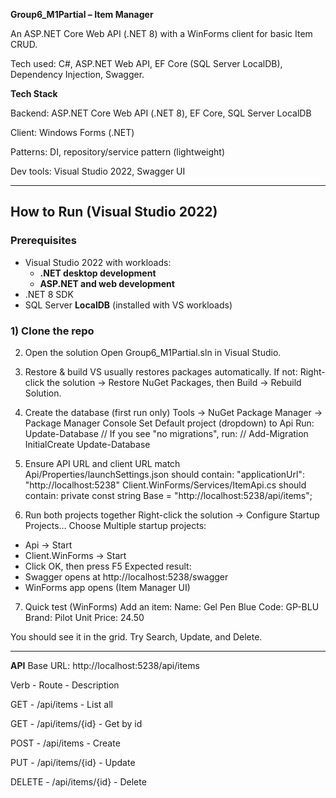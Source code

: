**Group6_M1Partial – Item Manager**

An ASP.NET Core Web API (.NET 8) with a WinForms client for basic Item CRUD.  

Tech used: C#, ASP.NET Web API, EF Core (SQL Server LocalDB), Dependency Injection, Swagger.  

**Tech Stack**  

Backend: ASP.NET Core Web API (.NET 8), EF Core, SQL Server LocalDB  

Client: Windows Forms (.NET)  

Patterns: DI, repository/service pattern (lightweight)  

Dev tools: Visual Studio 2022, Swagger UI  



***********************
## How to Run (Visual Studio 2022)

### Prerequisites
- Visual Studio 2022 with workloads:
  - **.NET desktop development**
  - **ASP.NET and web development**
- .NET 8 SDK
- SQL Server **LocalDB** (installed with VS workloads)

### 1) Clone the repo

2) Open the solution
Open Group6_M1Partial.sln in Visual Studio.

4) Restore & build
VS usually restores packages automatically.
If not: Right-click the solution → Restore NuGet Packages, then Build → Rebuild Solution.

4) Create the database (first run only)
Tools → NuGet Package Manager → Package Manager Console
Set Default project (dropdown) to Api
Run:
  Update-Database
// If you see "no migrations", run: //
  Add-Migration InitialCreate
  Update-Database

5) Ensure API URL and client URL match
Api/Properties/launchSettings.json should contain:
  "applicationUrl": "http://localhost:5238"
Client.WinForms/Services/ItemApi.cs should contain:
  private const string Base = "http://localhost:5238/api/items";

6) Run both projects together
Right-click the solution → Configure Startup Projects…
Choose Multiple startup projects:
  - Api → Start
  - Client.WinForms → Start
- Click OK, then press F5
Expected result:
- Swagger opens at http://localhost:5238/swagger
- WinForms app opens (Item Manager UI)

7) Quick test (WinForms)
Add an item:
Name: Gel Pen Blue
Code: GP-BLU
Brand: Pilot
Unit Price: 24.50

You should see it in the grid. Try Search, Update, and Delete.
***********************

**API**
Base URL: http://localhost:5238/api/items

Verb - Route - Description  

GET - /api/items - List all  

GET - /api/items/{id} - Get by id  

POST - /api/items - Create  

PUT - /api/items/{id} - Update  

DELETE - /api/items/{id} - Delete  

